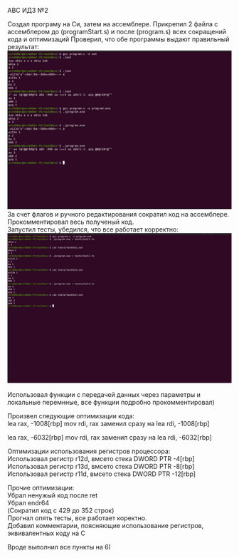 АВС ИДЗ №2 

Создал програму на Си, затем на ассемблере. Прикрепил 2 файла с ассемблером до (programStart.s) и после (program.s) всех сокращений кода и оптимизаций
Проверил, что обе программы выдают правильный результат:  
![image](/static/asm.jpg)  
За счет флагов и ручного редактирования сократил код на ассемблере.  
Прокомментировал весь полученый код.  
Запустил тесты, убедился, что все работает корректно:  
![image](/static/tests.jpg)

Использовал функции с передачей данных через параметры и локальные перемнные, все функции подробно прокомментировал)  

Произвел следующие оптимизации кода:  
lea	rax, -1008[rbp]
mov	rdi, rax
заменил сразу на 
lea rdi, -1008[rbp]

lea	rax, -6032[rbp]
mov	rdi, rax
заменил сразу на 
lea rdi, -6032[rbp]

Оптимизации использования регистров процессора:  
Использовал регистр r12d, вмсето стека DWORD PTR -4[rbp]  
Использовал регистр r13d, вмсето стека DWORD PTR -8[rbp]  
Использовал регистр r11d, вмсето стека DWORD PTR -12[rbp]  

Прочие оптимизации:  
Убрал ненужый код после ret  
Убрал endr64  
(Сократил код с 429 до 352 строк)  
Прогнал опять тесты, все работает коректно.  
Добавил комментарии, поясняющие использование регистров, эквивалентных коду на С  

Вроде выполнил все пункты на 6)
